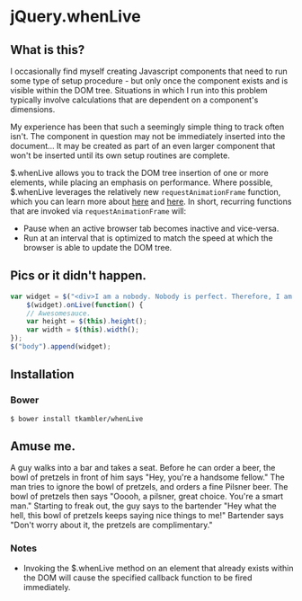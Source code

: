jQuery.whenLive
========

## What is this?

I occasionally find myself creating Javascript components that need to run some type of setup procedure - but only once the component exists and is visible within the DOM tree. Situations in which I run into this problem typically involve calculations that are dependent on a component's dimensions.

My experience has been that such a seemingly simple thing to track often isn't. The component in question may not be immediately inserted into the document... It may be created as part of an even larger component that won't be inserted until its own setup routines are complete.

$.whenLive allows you to track the DOM tree insertion of one or more elements, while placing an emphasis on performance. Where possible, $.whenLive leverages the relatively new `requestAnimationFrame` function, which you can learn more about [here](http://www.paulirish.com/2011/requestanimationframe-for-smart-animating/) and [here](http://css-tricks.com/using-requestanimationframe/). In short, recurring functions that are invoked via `requestAnimationFrame` will:

* Pause when an active browser tab becomes inactive and vice-versa.
* Run at an interval that is optimized to match the speed at which the browser is able to update the DOM tree.

## Pics or it didn't happen.

```javascript
var widget = $("<div>I am a nobody. Nobody is perfect. Therefore, I am perfect.</div>");
	$(widget).onLive(function() {
	// Awesomesauce.
	var height = $(this).height();
	var width = $(this).width();
});
$("body").append(widget);
```

## Installation

### Bower

	$ bower install tkambler/whenLive

## Amuse me.

A guy walks into a bar and takes a seat. Before he can order a beer, the bowl of pretzels in front of him says "Hey, you're a handsome fellow." The man tries to ignore the bowl of pretzels, and orders a fine Pilsner beer. The bowl of pretzels then says "Ooooh, a pilsner, great choice. You're a smart man." Starting to freak out, the guy says to the bartender "Hey what the hell, this bowl of pretzels keeps saying nice things to me!" Bartender says "Don't worry about it, the pretzels are complimentary."

### Notes

* Invoking the $.whenLive method on an element that already exists within the DOM will cause the specified callback function to be fired immediately.
